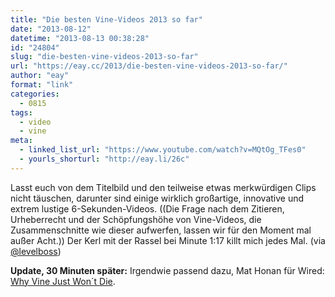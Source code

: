 ```yaml
---
title: "Die besten Vine-Videos 2013 so far"
date: "2013-08-12"
datetime: "2013-08-13 00:38:28"
id: "24804"
slug: "die-besten-vine-videos-2013-so-far"
url: "https://eay.cc/2013/die-besten-vine-videos-2013-so-far/"
author: "eay"
format: "link"
categories:
  - 0815
tags:
  - video
  - vine
meta:
  - linked_list_url: "https://www.youtube.com/watch?v=MQtOg_TFes0"
  - yourls_shorturl: "http://eay.li/26c"
---
```


Lasst euch von dem Titelbild und den teilweise etwas merkwürdigen Clips nicht täuschen, darunter sind einige wirklich großartige, innovative und extrem lustige 6-Sekunden-Videos. ((Die Frage nach dem Zitieren, Urheberrecht und der Schöpfungshöhe von Vine-Videos, die Zusammenschnitte wie dieser aufwerfen, lassen wir für den Moment mal außer Acht.)) Der Kerl mit der Rassel bei Minute 1:17 killt mich jedes Mal. (via [@levelboss](https://twitter.com/levelboss/status/366844313277173760))

**Update, 30 Minuten später:** Irgendwie passend dazu, Mat Honan für Wired: [Why Vine Just Won´t Die](http://www.wired.com/gadgetlab/2013/08/why-vine-just-wont-die/).

